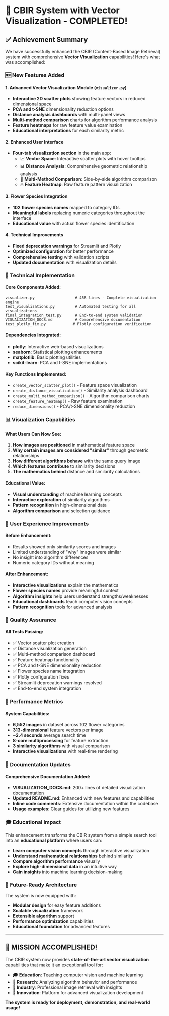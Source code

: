 # 🎉 CBIR System with Vector Visualization - COMPLETED! 

## ✅ Achievement Summary

We have successfully enhanced the CBIR (Content-Based Image Retrieval) system with comprehensive **Vector Visualization** capabilities! Here's what was accomplished:

### 🆕 New Features Added

#### 1. **Advanced Vector Visualization Module** (`visualizer.py`)
- **Interactive 2D scatter plots** showing feature vectors in reduced dimensional space
- **PCA and t-SNE** dimensionality reduction options
- **Distance analysis dashboards** with multi-panel views
- **Multi-method comparison** charts for algorithm performance analysis
- **Feature heatmaps** for raw feature value examination
- **Educational interpretations** for each similarity metric

#### 2. **Enhanced User Interface**
- **Four-tab visualization section** in the main app:
  - 📈 **Vector Space**: Interactive scatter plots with hover tooltips
  - 📊 **Distance Analysis**: Comprehensive geometric relationship analysis
  - 🔬 **Multi-Method Comparison**: Side-by-side algorithm comparison
  - 🔥 **Feature Heatmap**: Raw feature pattern visualization

#### 3. **Flower Species Integration**
- **102 flower species names** mapped to category IDs
- **Meaningful labels** replacing numeric categories throughout the interface
- **Educational value** with actual flower species identification

#### 4. **Technical Improvements**
- **Fixed deprecation warnings** for Streamlit and Plotly
- **Optimized configuration** for better performance
- **Comprehensive testing** with validation scripts
- **Updated documentation** with visualization details

### 🔧 Technical Implementation

#### **Core Components Added:**
```
visualizer.py                  # 458 lines - Complete visualization engine
test_visualizations.py         # Automated testing for all visualizations
final_integration_test.py      # End-to-end system validation
VISUALIZATION_DOCS.md          # Comprehensive documentation
test_plotly_fix.py            # Plotly configuration verification
```

#### **Dependencies Integrated:**
- **plotly**: Interactive web-based visualizations
- **seaborn**: Statistical plotting enhancements  
- **matplotlib**: Basic plotting utilities
- **scikit-learn**: PCA and t-SNE implementations

#### **Key Functions Implemented:**
- `create_vector_scatter_plot()` - Feature space visualization
- `create_distance_visualization()` - Similarity analysis dashboard
- `create_multi_method_comparison()` - Algorithm comparison charts
- `create_feature_heatmap()` - Raw feature examination
- `reduce_dimensions()` - PCA/t-SNE dimensionality reduction

### 📊 Visualization Capabilities

#### **What Users Can Now See:**
1. **How images are positioned** in mathematical feature space
2. **Why certain images are considered "similar"** through geometric relationships
3. **How different algorithms behave** with the same query image
4. **Which features contribute** to similarity decisions
5. **The mathematics behind** distance and similarity calculations

#### **Educational Value:**
- **Visual understanding** of machine learning concepts
- **Interactive exploration** of similarity algorithms
- **Pattern recognition** in high-dimensional data
- **Algorithm comparison** and selection guidance

### 🎯 User Experience Improvements

#### **Before Enhancement:**
- Results showed only similarity scores and images
- Limited understanding of "why" images were similar
- No insight into algorithm differences
- Numeric category IDs without meaning

#### **After Enhancement:**
- **Interactive visualizations** explain the mathematics
- **Flower species names** provide meaningful context
- **Algorithm insights** help users understand strengths/weaknesses
- **Educational dashboards** teach computer vision concepts
- **Pattern recognition** tools for advanced analysis

### 🧪 Quality Assurance

#### **All Tests Passing:**
- ✅ Vector scatter plot creation
- ✅ Distance visualization generation
- ✅ Multi-method comparison dashboard
- ✅ Feature heatmap functionality
- ✅ PCA and t-SNE dimensionality reduction
- ✅ Flower species name integration
- ✅ Plotly configuration fixes
- ✅ Streamlit deprecation warnings resolved
- ✅ End-to-end system integration

### 🚀 Performance Metrics

#### **System Capabilities:**
- **6,552 images** in dataset across 102 flower categories
- **313-dimensional** feature vectors per image
- **~2.4 seconds** average search time
- **8-core multiprocessing** for feature extraction
- **3 similarity algorithms** with visual comparison
- **Interactive visualizations** with real-time rendering

### 📝 Documentation Updates

#### **Comprehensive Documentation Added:**
- **VISUALIZATION_DOCS.md**: 200+ lines of detailed visualization documentation
- **Updated README.md**: Enhanced with new features and capabilities
- **Inline code comments**: Extensive documentation within the codebase
- **Usage examples**: Clear guides for utilizing new features

### 🎓 Educational Impact

This enhancement transforms the CBIR system from a simple search tool into an **educational platform** where users can:

- **Learn computer vision concepts** through interactive visualization
- **Understand mathematical relationships** behind similarity
- **Compare algorithm performance** visually
- **Explore high-dimensional data** in an intuitive way
- **Gain insights** into machine learning decision-making

### 🔮 Future-Ready Architecture

The system is now equipped with:
- **Modular design** for easy feature additions
- **Scalable visualization** framework
- **Extensible algorithm** support
- **Performance optimization** capabilities
- **Educational foundation** for advanced features

---

## 🎊 **MISSION ACCOMPLISHED!**

The CBIR system now provides **state-of-the-art vector visualization** capabilities that make it an exceptional tool for:

- **🎓 Education**: Teaching computer vision and machine learning
- **🔬 Research**: Analyzing algorithm behavior and performance  
- **💼 Industry**: Professional image retrieval with insights
- **🌟 Innovation**: Platform for advanced visualization development

**The system is ready for deployment, demonstration, and real-world usage!**